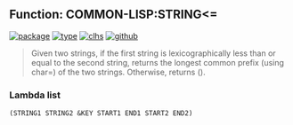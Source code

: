 ## Function: COMMON-LISP:STRING<=
[![package](https://img.shields.io/badge/Package-COMMON--LISP-5f9ea0.svg?style=social&colorA=999999)](../) [![type](https://img.shields.io/badge/Type-Function-5f9ea0.svg?style=social&colorA=999999)](../#function) [![clhs](https://img.shields.io/badge/CLHS-STRING<=-5f9ea0.svg?style=social&colorA=999999)](http://www.lispworks.com/documentation/HyperSpec/Body/f_stgeq_.htm) [![github](https://img.shields.io/badge/GitHub-View_the_source-5f9ea0.svg?style=social&colorA=999999&logo=github)](https://github.com/sbcl/sbcl/blob/master/src/code/string.lisp/) 

> Given two strings, if the first string is lexicographically less than
> or equal to the second string, returns the longest common prefix
> (using char=) of the two strings. Otherwise, returns ().

### Lambda list
```
(STRING1 STRING2 &KEY START1 END1 START2 END2)
```
